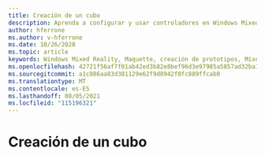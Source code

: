 ```yaml
---
title: Creación de un cubo
description: Aprenda a configurar y usar controladores en Windows Mixed Reality.
author: hferrone
ms.author: v-hferrone
ms.date: 10/26/2020
ms.topic: article
keywords: Windows Mixed Reality, Maquette, creación de prototipos, Mixed Reality, Virtual Reality, VR, MR, Feedback, Centro de opiniones, bugs
ms.openlocfilehash: 42721f56af7f01ab42ed3b82e8bef96d3e97985a5857ad32ba10fa07a3dfd238
ms.sourcegitcommit: a1c086aa83d381129e62f9d8942f0fc889ffcab0
ms.translationtype: MT
ms.contentlocale: es-ES
ms.lasthandoff: 08/05/2021
ms.locfileid: "115196321"
---
```

# <a name="creating-a-cube"></a>Creación de un cubo

<!-- TODO(Harrison/Stefan): Can we get a short set of instructions and screenshots to take a new user through setup and a more fleshed out usage example? 
                            - For example, a start to finish process for creating, debugging, and sharing results of an onscreen cube.
-->